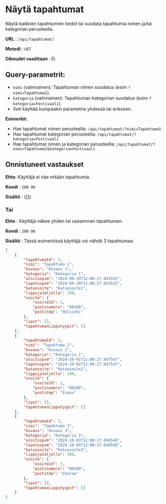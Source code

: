 # Näytä tapahtumat

Näytä kaikkien tapahtumien tiedot tai suodata tapahtumia nimen ja/tai kategorian perusteella.

**URL** : `/api/tapahtumat/`

**Metodi** : `GET`

**Oikeudet vaaditaan** : Ei

## Query-parametrit:
* `nimi` (valinnainen): Tapahtuman nimen suodatus (esim `?nimi=Tapahtuma1`).
* `kategoria` (valinnainen): Tapahtuman kategorian suodatus (esim `?kategoria=Festivaali`).
* Voit käyttää kumpaakin parametria yhdessä tai erikseen.

**Esimerkit:**
* Hae tapahtumat nimen perusteella: `/api/tapahtumat/?nimi=Tapahtuma1`
* Hae tapahtumat kategorian perusteella: `/api/tapahtumat/?kategoria=Festivaali`
* Hae tapahtumat nimen ja kategorian perusteella: `/api/tapahtumat/?nimi=Tapahtuma1&kategoria=Festivaali`

## Onnistuneet vastaukset

**Ehto**: Käyttäjä ei näe mitään tapahtumia.

**Koodi** : `200 OK`

**Sisältö** : {[]}

### Tai

**Ehto** : Käyttäjä näkee yhden tai useamman tapahtuman.

**Koodi** : `200 OK`

**Sisältö** : Tässä esimerkissä käyttäjä voi nähdä 3 tapahtumaa:

```json
[
    {
        "tapahtumaId": 1,
        "nimi": "Tapahtuma 1",
        "kuvaus": "Kuvaus 1",
        "kategoria": "Kategoria 1",
        "aloituspvm": "2024-09-29T12:00:27.043543",
        "lopetuspvm": "2024-09-30T12:00:27.043543",
        "katuosoite": "Katuosoite1",
        "lippujaJaljella": 100,
        "osoite": {
            "osoiteId": 1,
            "postinumero": "00100",
            "postitmp": "Helsinki"
        },
        "liput": [],
        "tapahtumanLipputyypit": []
    },
    {
        "tapahtumaId": 2,
        "nimi": "Tapahtuma 2",
        "kuvaus": "Kuvaus 2",
        "kategoria": "Kategoria 2",
        "aloituspvm": "2024-10-01T12:00:27.047547",
        "lopetuspvm": "2024-10-02T12:00:27.047547",
        "katuosoite": "Katuosoite2",
        "lippujaJaljella": 200,
        "osoite": {
            "osoiteId": 2,
            "postinumero": "00200",
            "postitmp": "Espoo"
        },
        "liput": [],
        "tapahtumanLipputyypit": []
    },
    {
        "tapahtumaId": 3,
        "nimi": "Tapahtuma 3",
        "kuvaus": "Kuvaus 3",
        "kategoria": "Kategoria 3",
        "aloituspvm": "2024-10-03T12:00:27.048548",
        "lopetuspvm": "2024-10-04T12:00:27.048548",
        "katuosoite": "Katuosoite3",
        "lippujaJaljella": 300,
        "osoite": {
            "osoiteId": 3,
            "postinumero": "00300",
            "postitmp": "Vantaa"
        },
        "liput": [],
        "tapahtumanLipputyypit": []
    }
]
```
